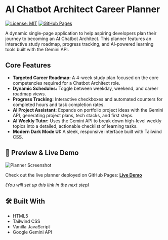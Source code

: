 # AI Chatbot Architect Career Planner

[![License: MIT](https://img.shields.io/badge/License-MIT-yellow.svg)](https://opensource.org/licenses/MIT) [![GitHub Pages](https://img.shields.io/badge/GitHub%20Pages-deployed-brightgreen)](https://YourUsername.github.io/YourRepositoryName/)

A dynamic single-page application to help aspiring developers plan their journey to becoming an AI Chatbot Architect. This planner features an interactive study roadmap, progress tracking, and AI-powered learning tools built with the Gemini API.

## Core Features

* **Targeted Career Roadmap:** A 4-week study plan focused on the core competencies required for a Chatbot Architect role.
* **Dynamic Schedules:** Toggle between weekday, weekend, and career roadmap views.
* **Progress Tracking:** Interactive checkboxes and automated counters for completed hours and task completion rates.
* **AI Project Assistant:** Expands on portfolio project ideas with the Gemini API, generating project plans, tech stacks, and first steps.
* **AI Weekly Tutor:** Uses the Gemini API to break down high-level weekly topics into a detailed, actionable checklist of learning tasks.
* **Modern Dark Mode UI:** A sleek, responsive interface built with Tailwind CSS.

## 🚀 Preview & Live Demo

![Planner Screenshot](path/to/your/screenshot.png)

Check out the live planner deployed on GitHub Pages: **[Live Demo](https://YourUsername.github.io/YourRepositoryName/)**

*(You will set up this link in the next step)*

## 🛠️ Built With

* HTML5
* Tailwind CSS
* Vanilla JavaScript
* Google Gemini API